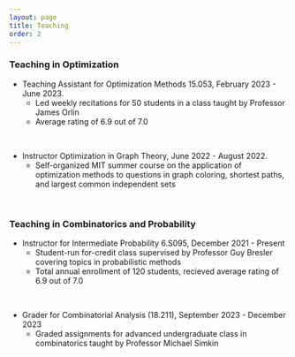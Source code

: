 ```yaml
---
layout: page
title: Teaching
order: 2
---
```



<h3>Teaching in Optimization</h3>

- Teaching Assistant for Optimization Methods 15.053, February 2023 - June 2023.
  - Led weekly recitations for 50 students in a class taught by Professor James Orlin
  - Average rating of 6.9 out of 7.0

 &nbsp;

- Instructor Optimization in Graph Theory, June 2022 - August 2022. 
  - Self-organized MIT summer course on the application of optimization methods to questions in graph coloring, shortest paths, and largest common independent sets
 
 &nbsp;

<h3>Teaching in Combinatorics and Probability</h3>

- Instructor for Intermediate Probability 6.S095, December 2021 - Present
  - Student-run for-credit class supervised by Professor Guy Bresler covering topics in probabilistic methods
  - Total annual enrollment of 120 students, recieved average rating of 6.9 out of 7.0

 &nbsp;

- Grader for Combinatorial Analysis (18.211), September 2023 - December 2023
  - Graded assignments for advanced undergraduate class in combinatorics taught by Professor Michael Simkin


